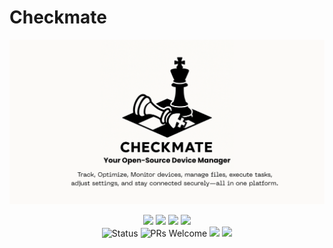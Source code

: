 # Checkmate

<p align="center">
  <img src=".github/images/banner.png" >
</p>

<p align="center">
  <img src="https://img.shields.io/github/last-commit/aneeshshukla/checkmate">
  <img src="https://img.shields.io/github/contributors/aneeshshukla/checkmate">
  <img src="https://img.shields.io/github/issues/aneeshshukla/checkmate?label=issues">
  <img src="https://img.shields.io/github/stars/aneeshshukla/checkmate"> <br>
  <img src="https://img.shields.io/badge/status-active-success.svg" alt="Status">
  <img src="https://img.shields.io/badge/PRs-welcome-brightgreen.svg" alt="PRs Welcome">
  <img src="https://img.shields.io/badge/contributions-welcome-brightgreen?logo=github">
  <a href="https://github.com/aneeshshukla/checkmate/blob/main/LICENSE"><img src="https://img.shields.io/badge/License-MIT-blue.svg"></a>
</p>
